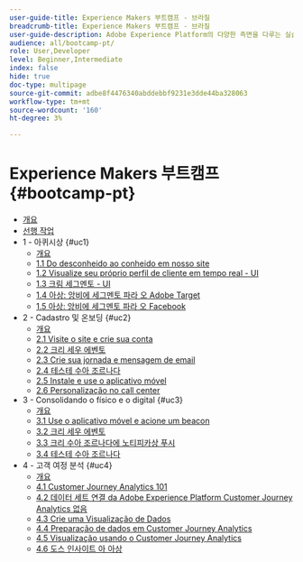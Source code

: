 ```yaml
---
user-guide-title: Experience Makers 부트캠프 - 브라질
breadcrumb-title: Experience Makers 부트캠프 - 브라질
user-guide-description: Adobe Experience Platform의 다양한 측면을 다루는 실습 튜토리얼입니다.
audience: all/bootcamp-pt/
role: User,Developer
level: Beginner,Intermediate
index: false
hide: true
doc-type: multipage
source-git-commit: adbe8f4476340abddebbf9231e3dde44ba328063
workflow-type: tm+mt
source-wordcount: '160'
ht-degree: 3%

---
```



# Experience Makers 부트캠프 {#bootcamp-pt}

+ [개요](/help/bootcamp-pt/overview.md)
+ [선행 작업](/help/bootcamp-pt/prework.md)
+ 1 - 아퀴시상 {#uc1}
   + [개요](/help/bootcamp-pt/uc/uc1/uc1.md)
   + [1.1 Do desconheido ao conheido em nosso site](/help/bootcamp-pt/uc/uc1/ex1.md)
   + [1.2 Visualize seu próprio perfil de cliente em tempo real - UI](/help/bootcamp-pt/uc/uc1/ex2.md)
   + [1.3 크림 세그멘토 - UI](/help/bootcamp-pt/uc/uc1/ex3.md)
   + [1.4 아상: 앙비에 세그멘토 파라 오 Adobe Target](/help/bootcamp-pt/uc/uc1/ex4.md)
   + [1.5 아상: 앙비에 세그멘토 파라 오 Facebook](/help/bootcamp-pt/uc/uc1/ex5.md)
+ 2 - Cadastro 및 온보딩 {#uc2}
   + [개요](/help/bootcamp-pt/uc/uc2/uc2.md)
   + [2.1 Visite o site e crie sua conta](/help/bootcamp-pt/uc/uc2/ex1.md)
   + [2.2 크리 세우 에벤토](/help/bootcamp-pt/uc/uc2/ex2.md)
   + [2.3 Crie sua jornada e mensagem de email](/help/bootcamp-pt/uc/uc2/ex3.md)
   + [2.4 테스테 수아 조르나다](/help/bootcamp-pt/uc/uc2/ex4.md)
   + [2.5 Instale e use o aplicativo móvel](/help/bootcamp-pt/uc/uc2/ex5.md)
   + [2.6 Personalização no call center](/help/bootcamp-pt/uc/uc2/ex6.md)
+ 3 - Consolidando o físico e o digital {#uc3}
   + [개요](/help/bootcamp-pt/uc/uc3/uc3.md)
   + [3.1 Use o aplicativo móvel e acione um beacon](/help/bootcamp-pt/uc/uc3/ex1.md)
   + [3.2 크리 세우 에벤토](/help/bootcamp-pt/uc/uc3/ex2.md)
   + [3.3 크리 수아 조르나다에 노티피카상 푸시](/help/bootcamp-pt/uc/uc3/ex3.md)
   + [3.4 테스테 수아 조르나다](/help/bootcamp-pt/uc/uc3/ex4.md)
+ 4 - 고객 여정 분석 {#uc4}
   + [개요](/help/bootcamp-pt/uc/uc4/uc4.md)
   + [4.1 Customer Journey Analytics 101](/help/bootcamp-pt/uc/uc4/ex1.md)
   + [4.2 데이터 세트 연결 da Adobe Experience Platform Customer Journey Analytics 없음](/help/bootcamp-pt/uc/uc4/ex2.md)
   + [4.3 Crie uma Visualização de Dados](/help/bootcamp-pt/uc/uc4/ex3.md)
   + [4.4 Preparação de dados em Customer Journey Analytics](/help/bootcamp-pt/uc/uc4/ex4.md)
   + [4.5 Visualização usando o Customer Journey Analytics](/help/bootcamp-pt/uc/uc4/ex5.md)
   + [4.6 도스 인사이트 아 아상](/help/bootcamp-pt/uc/uc4/ex6.md)